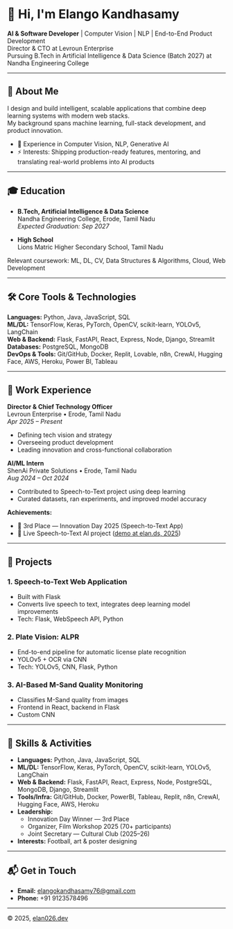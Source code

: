 # 👋 Hi, I'm Elango Kandhasamy

**AI & Software Developer** | Computer Vision | NLP | End-to-End Product Development  
Director & CTO at Levroun Enterprise  
Pursuing B.Tech in Artificial Intelligence & Data Science (Batch 2027) at Nandha Engineering College

---

## 🚀 About Me

I design and build intelligent, scalable applications that combine deep learning systems with modern web stacks.  
My background spans machine learning, full-stack development, and product innovation.

- 🧠 Experience in Computer Vision, NLP, Generative AI
- ⚡ Interests: Shipping production-ready features, mentoring, and translating real-world problems into AI products

---

## 🎓 Education

- **B.Tech, Artificial Intelligence & Data Science**  
  Nandha Engineering College, Erode, Tamil Nadu  
  *Expected Graduation: Sep 2027*

- **High School**  
  Lions Matric Higher Secondary School, Tamil Nadu

Relevant coursework: ML, DL, CV, Data Structures & Algorithms, Cloud, Web Development

---

## 🛠️ Core Tools & Technologies

**Languages:** Python, Java, JavaScript, SQL  
**ML/DL:** TensorFlow, Keras, PyTorch, OpenCV, scikit-learn, YOLOv5, LangChain  
**Web & Backend:** Flask, FastAPI, React, Express, Node, Django, Streamlit  
**Databases:** PostgreSQL, MongoDB  
**DevOps & Tools:** Git/GitHub, Docker, Replit, Lovable, n8n, CrewAI, Hugging Face, AWS, Heroku, Power BI, Tableau

---

## 💼 Work Experience

**Director & Chief Technology Officer**  
Levroun Enterprise • Erode, Tamil Nadu  
*Apr 2025 – Present*  
- Defining tech vision and strategy
- Overseeing product development
- Leading innovation and cross-functional collaboration

**AI/ML Intern**  
ShenAi Private Solutions • Erode, Tamil Nadu  
*Aug 2024 – Oct 2024*  
- Contributed to Speech-to-Text project using deep learning
- Curated datasets, ran experiments, and improved model accuracy

**Achievements:**  
- 🥉 3rd Place — Innovation Day 2025 (Speech-to-Text App)
- 🎤 Live Speech-to-Text AI project ([demo at elan.ds, 2025](#))

---

## 🧩 Projects

### 1. Speech-to-Text Web Application
- Built with Flask
- Converts live speech to text, integrates deep learning model improvements
- Tech: Flask, WebSpeech API, Python

### 2. Plate Vision: ALPR
- End-to-end pipeline for automatic license plate recognition
- YOLOv5 + OCR via CNN
- Tech: YOLOv5, CNN, Flask, Python

### 3. AI-Based M-Sand Quality Monitoring
- Classifies M-Sand quality from images
- Frontend in React, backend in Flask
- Custom CNN

---

## 🏅 Skills & Activities

- **Languages:** Python, Java, JavaScript, SQL
- **ML/DL:** TensorFlow, Keras, PyTorch, OpenCV, scikit-learn, YOLOv5, LangChain
- **Web & Backend:** Flask, FastAPI, React, Express, Node, PostgreSQL, MongoDB, Django, Streamlit
- **Tools/Infra:** Git/GitHub, Docker, PowerBI, Tableau, Replit, n8n, CrewAI, Hugging Face, AWS, Heroku
- **Leadership:**  
  - Innovation Day Winner — 3rd Place  
  - Organizer, Film Workshop 2025 (70+ participants)  
  - Joint Secretary — Cultural Club (2025–26)
- **Interests:** Football, art & poster designing

---

## 📬 Get in Touch

- **Email:** [elangokandhasamy76@gmail.com](mailto:elangokandhasamy76@gmail.com)
- **Phone:** +91 9123578496

---

© 2025, [elan026.dev](https://elan026.dev)
